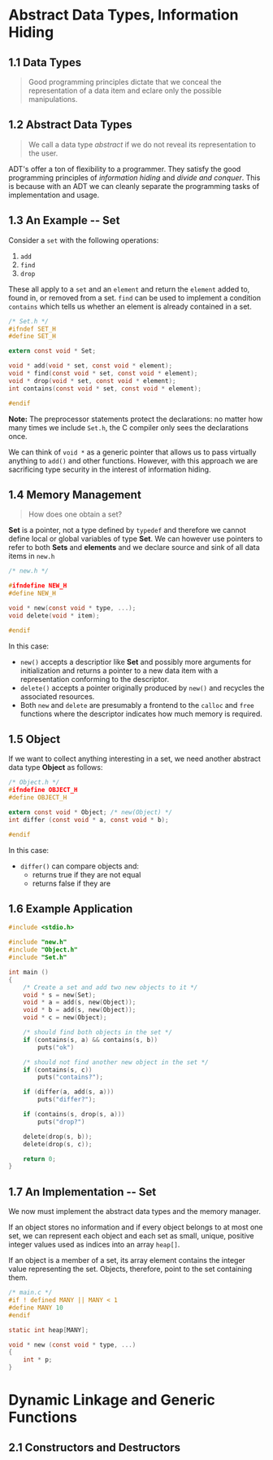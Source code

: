 # Abstract Data Types, Information Hiding

## 1.1 Data Types
> Good programming principles dictate that we conceal the representation of a data item and eclare only the possible manipulations.

## 1.2 Abstract Data Types
> We call a data type *abstract* if we do not reveal its representation to the user.

ADT's offer a ton of flexibility to a programmer. They satisfy the good programming principles of *information hiding* and *divide and conquer*. This is because with an ADT we can cleanly separate the programming tasks of implementation and usage.

## 1.3 An Example -- Set
Consider a `set` with the following operations:
1. `add`
2. `find`
3. `drop`

These all apply to a `set` and an `element` and return the `element` added to, found in, or removed from a set. `find` can be used to implement a condition `contains` which tells us whether an element is already contained in a set.

```c
/* Set.h */
#ifndef SET_H
#define SET_H

extern const void * Set;

void * add(void * set, const void * element);
void * find(const void * set, const void * element);
void * drop(void * set, const void * element);
int contains(const void * set, const void * element);

#endif
```

**Note:** The preprocessor statements protect the declarations: no matter how many times we include `Set.h`, the C compiler only sees the declarations once.

We can think of `void *` as a generic pointer that allows us to pass virtually anything to `add()` and other functions. However, with this approach we are sacrificing type security in the interest of information hiding.

## 1.4 Memory Management
> How does one obtain a set?

**Set** is a pointer, not a type defined by `typedef` and therefore we cannot define local or global variables of type **Set**. We can however use pointers to refer to both **Sets** and **elements** and we declare source and sink of all data items in `new.h`

```c
/* new.h */

#ifndefine NEW_H
#define NEW_H

void * new(const void * type, ...);
void delete(void * item);

#endif
```

In this case:
- `new()` accepts a descriptior like **Set** and possibly more arguments for initialization and returns a pointer to a new data item with a representation conforming to the descriptor.
- `delete()` accepts a pointer originally produced by `new()` and recycles the associated resources.
- Both `new` and `delete` are presumably a frontend to the `calloc` and `free` functions where the descriptor indicates how much memory is required.

## 1.5 Object
If we want to collect anything interesting in a set, we need another abstract data type **Object** as follows:

```c
/* Object.h */
#ifndefine OBJECT_H
#define OBJECT_H

extern const void * Object; /* new(Object) */
int differ (const void * a, const void * b);

#endif
```

In this case:
- `differ()` can compare objects and:
    - returns true if they are not equal
    - returns false if they are

## 1.6 Example Application

```c
#include <stdio.h>

#include "new.h"
#include "Object.h"
#include "Set.h"

int main ()
{
    /* Create a set and add two new objects to it */
    void * s = new(Set);
    void * a = add(s, new(Object));
    void * b = add(s, new(Object));
    void * c = new(Object);

    /* should find both objects in the set */
    if (contains(s, a) && contains(s, b))
        puts("ok")

    /* should not find another new object in the set */
    if (contains(s, c))
        puts("contains?");

    if (differ(a, add(s, a)))
        puts("differ?");

    if (contains(s, drop(s, a)))
        puts("drop?")

    delete(drop(s, b));
    delete(drop(s, c));

    return 0;
}
```

## 1.7 An Implementation -- Set
We now must implement the abstract data types and the memory manager.

If an object stores no information and if every object belongs to at most one set, we can represent each object and each set as small, unique, positive integer values used as indices into an array `heap[]`.

If an object is a member of a set, its array element contains the integer value representing the set. Objects, therefore, point to the set containing them.

```c
/* main.c */
#if ! defined MANY || MANY < 1
#define MANY 10
#endif

static int heap[MANY];

void * new (const void * type, ...)
{
    int * p;
}
```

# Dynamic Linkage and Generic Functions
## 2.1 Constructors and Destructors

